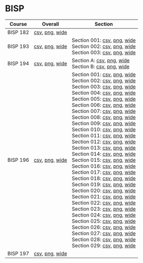 # BISP

| Course | Overall | Section |
| ------ | ------- | ------- |
| BISP 182 | [csv](https://github.com/UCSD-Historical-Enrollment-Data/2024Winter/blob/main/overall/BISP%20182.csv), [png](https://raw.githubusercontent.com/UCSD-Historical-Enrollment-Data/2024Winter/main/plot_overall/BISP%20182.png), [wide](https://raw.githubusercontent.com/UCSD-Historical-Enrollment-Data/2024Winter/main/plot_overall_wide/BISP%20182.png) |  |
| BISP 193 | [csv](https://github.com/UCSD-Historical-Enrollment-Data/2024Winter/blob/main/overall/BISP%20193.csv), [png](https://raw.githubusercontent.com/UCSD-Historical-Enrollment-Data/2024Winter/main/plot_overall/BISP%20193.png), [wide](https://raw.githubusercontent.com/UCSD-Historical-Enrollment-Data/2024Winter/main/plot_overall_wide/BISP%20193.png) | Section 001: [csv](https://github.com/UCSD-Historical-Enrollment-Data/2024Winter/blob/main/section/BISP%20193_001.csv), [png](https://raw.githubusercontent.com/UCSD-Historical-Enrollment-Data/2024Winter/main/plot_section/BISP%20193_001.png), [wide](https://raw.githubusercontent.com/UCSD-Historical-Enrollment-Data/2024Winter/main/plot_section_wide/BISP%20193_001.png)<br>Section 002: [csv](https://github.com/UCSD-Historical-Enrollment-Data/2024Winter/blob/main/section/BISP%20193_002.csv), [png](https://raw.githubusercontent.com/UCSD-Historical-Enrollment-Data/2024Winter/main/plot_section/BISP%20193_002.png), [wide](https://raw.githubusercontent.com/UCSD-Historical-Enrollment-Data/2024Winter/main/plot_section_wide/BISP%20193_002.png)<br>Section 003: [csv](https://github.com/UCSD-Historical-Enrollment-Data/2024Winter/blob/main/section/BISP%20193_003.csv), [png](https://raw.githubusercontent.com/UCSD-Historical-Enrollment-Data/2024Winter/main/plot_section/BISP%20193_003.png), [wide](https://raw.githubusercontent.com/UCSD-Historical-Enrollment-Data/2024Winter/main/plot_section_wide/BISP%20193_003.png) |
| BISP 194 | [csv](https://github.com/UCSD-Historical-Enrollment-Data/2024Winter/blob/main/overall/BISP%20194.csv), [png](https://raw.githubusercontent.com/UCSD-Historical-Enrollment-Data/2024Winter/main/plot_overall/BISP%20194.png), [wide](https://raw.githubusercontent.com/UCSD-Historical-Enrollment-Data/2024Winter/main/plot_overall_wide/BISP%20194.png) | Section A: [csv](https://github.com/UCSD-Historical-Enrollment-Data/2024Winter/blob/main/section/BISP%20194_A.csv), [png](https://raw.githubusercontent.com/UCSD-Historical-Enrollment-Data/2024Winter/main/plot_section/BISP%20194_A.png), [wide](https://raw.githubusercontent.com/UCSD-Historical-Enrollment-Data/2024Winter/main/plot_section_wide/BISP%20194_A.png)<br>Section B: [csv](https://github.com/UCSD-Historical-Enrollment-Data/2024Winter/blob/main/section/BISP%20194_B.csv), [png](https://raw.githubusercontent.com/UCSD-Historical-Enrollment-Data/2024Winter/main/plot_section/BISP%20194_B.png), [wide](https://raw.githubusercontent.com/UCSD-Historical-Enrollment-Data/2024Winter/main/plot_section_wide/BISP%20194_B.png) |
| BISP 196 | [csv](https://github.com/UCSD-Historical-Enrollment-Data/2024Winter/blob/main/overall/BISP%20196.csv), [png](https://raw.githubusercontent.com/UCSD-Historical-Enrollment-Data/2024Winter/main/plot_overall/BISP%20196.png), [wide](https://raw.githubusercontent.com/UCSD-Historical-Enrollment-Data/2024Winter/main/plot_overall_wide/BISP%20196.png) | Section 001: [csv](https://github.com/UCSD-Historical-Enrollment-Data/2024Winter/blob/main/section/BISP%20196_001.csv), [png](https://raw.githubusercontent.com/UCSD-Historical-Enrollment-Data/2024Winter/main/plot_section/BISP%20196_001.png), [wide](https://raw.githubusercontent.com/UCSD-Historical-Enrollment-Data/2024Winter/main/plot_section_wide/BISP%20196_001.png)<br>Section 002: [csv](https://github.com/UCSD-Historical-Enrollment-Data/2024Winter/blob/main/section/BISP%20196_002.csv), [png](https://raw.githubusercontent.com/UCSD-Historical-Enrollment-Data/2024Winter/main/plot_section/BISP%20196_002.png), [wide](https://raw.githubusercontent.com/UCSD-Historical-Enrollment-Data/2024Winter/main/plot_section_wide/BISP%20196_002.png)<br>Section 003: [csv](https://github.com/UCSD-Historical-Enrollment-Data/2024Winter/blob/main/section/BISP%20196_003.csv), [png](https://raw.githubusercontent.com/UCSD-Historical-Enrollment-Data/2024Winter/main/plot_section/BISP%20196_003.png), [wide](https://raw.githubusercontent.com/UCSD-Historical-Enrollment-Data/2024Winter/main/plot_section_wide/BISP%20196_003.png)<br>Section 004: [csv](https://github.com/UCSD-Historical-Enrollment-Data/2024Winter/blob/main/section/BISP%20196_004.csv), [png](https://raw.githubusercontent.com/UCSD-Historical-Enrollment-Data/2024Winter/main/plot_section/BISP%20196_004.png), [wide](https://raw.githubusercontent.com/UCSD-Historical-Enrollment-Data/2024Winter/main/plot_section_wide/BISP%20196_004.png)<br>Section 005: [csv](https://github.com/UCSD-Historical-Enrollment-Data/2024Winter/blob/main/section/BISP%20196_005.csv), [png](https://raw.githubusercontent.com/UCSD-Historical-Enrollment-Data/2024Winter/main/plot_section/BISP%20196_005.png), [wide](https://raw.githubusercontent.com/UCSD-Historical-Enrollment-Data/2024Winter/main/plot_section_wide/BISP%20196_005.png)<br>Section 006: [csv](https://github.com/UCSD-Historical-Enrollment-Data/2024Winter/blob/main/section/BISP%20196_006.csv), [png](https://raw.githubusercontent.com/UCSD-Historical-Enrollment-Data/2024Winter/main/plot_section/BISP%20196_006.png), [wide](https://raw.githubusercontent.com/UCSD-Historical-Enrollment-Data/2024Winter/main/plot_section_wide/BISP%20196_006.png)<br>Section 007: [csv](https://github.com/UCSD-Historical-Enrollment-Data/2024Winter/blob/main/section/BISP%20196_007.csv), [png](https://raw.githubusercontent.com/UCSD-Historical-Enrollment-Data/2024Winter/main/plot_section/BISP%20196_007.png), [wide](https://raw.githubusercontent.com/UCSD-Historical-Enrollment-Data/2024Winter/main/plot_section_wide/BISP%20196_007.png)<br>Section 008: [csv](https://github.com/UCSD-Historical-Enrollment-Data/2024Winter/blob/main/section/BISP%20196_008.csv), [png](https://raw.githubusercontent.com/UCSD-Historical-Enrollment-Data/2024Winter/main/plot_section/BISP%20196_008.png), [wide](https://raw.githubusercontent.com/UCSD-Historical-Enrollment-Data/2024Winter/main/plot_section_wide/BISP%20196_008.png)<br>Section 009: [csv](https://github.com/UCSD-Historical-Enrollment-Data/2024Winter/blob/main/section/BISP%20196_009.csv), [png](https://raw.githubusercontent.com/UCSD-Historical-Enrollment-Data/2024Winter/main/plot_section/BISP%20196_009.png), [wide](https://raw.githubusercontent.com/UCSD-Historical-Enrollment-Data/2024Winter/main/plot_section_wide/BISP%20196_009.png)<br>Section 010: [csv](https://github.com/UCSD-Historical-Enrollment-Data/2024Winter/blob/main/section/BISP%20196_010.csv), [png](https://raw.githubusercontent.com/UCSD-Historical-Enrollment-Data/2024Winter/main/plot_section/BISP%20196_010.png), [wide](https://raw.githubusercontent.com/UCSD-Historical-Enrollment-Data/2024Winter/main/plot_section_wide/BISP%20196_010.png)<br>Section 011: [csv](https://github.com/UCSD-Historical-Enrollment-Data/2024Winter/blob/main/section/BISP%20196_011.csv), [png](https://raw.githubusercontent.com/UCSD-Historical-Enrollment-Data/2024Winter/main/plot_section/BISP%20196_011.png), [wide](https://raw.githubusercontent.com/UCSD-Historical-Enrollment-Data/2024Winter/main/plot_section_wide/BISP%20196_011.png)<br>Section 012: [csv](https://github.com/UCSD-Historical-Enrollment-Data/2024Winter/blob/main/section/BISP%20196_012.csv), [png](https://raw.githubusercontent.com/UCSD-Historical-Enrollment-Data/2024Winter/main/plot_section/BISP%20196_012.png), [wide](https://raw.githubusercontent.com/UCSD-Historical-Enrollment-Data/2024Winter/main/plot_section_wide/BISP%20196_012.png)<br>Section 013: [csv](https://github.com/UCSD-Historical-Enrollment-Data/2024Winter/blob/main/section/BISP%20196_013.csv), [png](https://raw.githubusercontent.com/UCSD-Historical-Enrollment-Data/2024Winter/main/plot_section/BISP%20196_013.png), [wide](https://raw.githubusercontent.com/UCSD-Historical-Enrollment-Data/2024Winter/main/plot_section_wide/BISP%20196_013.png)<br>Section 014: [csv](https://github.com/UCSD-Historical-Enrollment-Data/2024Winter/blob/main/section/BISP%20196_014.csv), [png](https://raw.githubusercontent.com/UCSD-Historical-Enrollment-Data/2024Winter/main/plot_section/BISP%20196_014.png), [wide](https://raw.githubusercontent.com/UCSD-Historical-Enrollment-Data/2024Winter/main/plot_section_wide/BISP%20196_014.png)<br>Section 015: [csv](https://github.com/UCSD-Historical-Enrollment-Data/2024Winter/blob/main/section/BISP%20196_015.csv), [png](https://raw.githubusercontent.com/UCSD-Historical-Enrollment-Data/2024Winter/main/plot_section/BISP%20196_015.png), [wide](https://raw.githubusercontent.com/UCSD-Historical-Enrollment-Data/2024Winter/main/plot_section_wide/BISP%20196_015.png)<br>Section 016: [csv](https://github.com/UCSD-Historical-Enrollment-Data/2024Winter/blob/main/section/BISP%20196_016.csv), [png](https://raw.githubusercontent.com/UCSD-Historical-Enrollment-Data/2024Winter/main/plot_section/BISP%20196_016.png), [wide](https://raw.githubusercontent.com/UCSD-Historical-Enrollment-Data/2024Winter/main/plot_section_wide/BISP%20196_016.png)<br>Section 017: [csv](https://github.com/UCSD-Historical-Enrollment-Data/2024Winter/blob/main/section/BISP%20196_017.csv), [png](https://raw.githubusercontent.com/UCSD-Historical-Enrollment-Data/2024Winter/main/plot_section/BISP%20196_017.png), [wide](https://raw.githubusercontent.com/UCSD-Historical-Enrollment-Data/2024Winter/main/plot_section_wide/BISP%20196_017.png)<br>Section 018: [csv](https://github.com/UCSD-Historical-Enrollment-Data/2024Winter/blob/main/section/BISP%20196_018.csv), [png](https://raw.githubusercontent.com/UCSD-Historical-Enrollment-Data/2024Winter/main/plot_section/BISP%20196_018.png), [wide](https://raw.githubusercontent.com/UCSD-Historical-Enrollment-Data/2024Winter/main/plot_section_wide/BISP%20196_018.png)<br>Section 019: [csv](https://github.com/UCSD-Historical-Enrollment-Data/2024Winter/blob/main/section/BISP%20196_019.csv), [png](https://raw.githubusercontent.com/UCSD-Historical-Enrollment-Data/2024Winter/main/plot_section/BISP%20196_019.png), [wide](https://raw.githubusercontent.com/UCSD-Historical-Enrollment-Data/2024Winter/main/plot_section_wide/BISP%20196_019.png)<br>Section 020: [csv](https://github.com/UCSD-Historical-Enrollment-Data/2024Winter/blob/main/section/BISP%20196_020.csv), [png](https://raw.githubusercontent.com/UCSD-Historical-Enrollment-Data/2024Winter/main/plot_section/BISP%20196_020.png), [wide](https://raw.githubusercontent.com/UCSD-Historical-Enrollment-Data/2024Winter/main/plot_section_wide/BISP%20196_020.png)<br>Section 021: [csv](https://github.com/UCSD-Historical-Enrollment-Data/2024Winter/blob/main/section/BISP%20196_021.csv), [png](https://raw.githubusercontent.com/UCSD-Historical-Enrollment-Data/2024Winter/main/plot_section/BISP%20196_021.png), [wide](https://raw.githubusercontent.com/UCSD-Historical-Enrollment-Data/2024Winter/main/plot_section_wide/BISP%20196_021.png)<br>Section 022: [csv](https://github.com/UCSD-Historical-Enrollment-Data/2024Winter/blob/main/section/BISP%20196_022.csv), [png](https://raw.githubusercontent.com/UCSD-Historical-Enrollment-Data/2024Winter/main/plot_section/BISP%20196_022.png), [wide](https://raw.githubusercontent.com/UCSD-Historical-Enrollment-Data/2024Winter/main/plot_section_wide/BISP%20196_022.png)<br>Section 023: [csv](https://github.com/UCSD-Historical-Enrollment-Data/2024Winter/blob/main/section/BISP%20196_023.csv), [png](https://raw.githubusercontent.com/UCSD-Historical-Enrollment-Data/2024Winter/main/plot_section/BISP%20196_023.png), [wide](https://raw.githubusercontent.com/UCSD-Historical-Enrollment-Data/2024Winter/main/plot_section_wide/BISP%20196_023.png)<br>Section 024: [csv](https://github.com/UCSD-Historical-Enrollment-Data/2024Winter/blob/main/section/BISP%20196_024.csv), [png](https://raw.githubusercontent.com/UCSD-Historical-Enrollment-Data/2024Winter/main/plot_section/BISP%20196_024.png), [wide](https://raw.githubusercontent.com/UCSD-Historical-Enrollment-Data/2024Winter/main/plot_section_wide/BISP%20196_024.png)<br>Section 025: [csv](https://github.com/UCSD-Historical-Enrollment-Data/2024Winter/blob/main/section/BISP%20196_025.csv), [png](https://raw.githubusercontent.com/UCSD-Historical-Enrollment-Data/2024Winter/main/plot_section/BISP%20196_025.png), [wide](https://raw.githubusercontent.com/UCSD-Historical-Enrollment-Data/2024Winter/main/plot_section_wide/BISP%20196_025.png)<br>Section 026: [csv](https://github.com/UCSD-Historical-Enrollment-Data/2024Winter/blob/main/section/BISP%20196_026.csv), [png](https://raw.githubusercontent.com/UCSD-Historical-Enrollment-Data/2024Winter/main/plot_section/BISP%20196_026.png), [wide](https://raw.githubusercontent.com/UCSD-Historical-Enrollment-Data/2024Winter/main/plot_section_wide/BISP%20196_026.png)<br>Section 027: [csv](https://github.com/UCSD-Historical-Enrollment-Data/2024Winter/blob/main/section/BISP%20196_027.csv), [png](https://raw.githubusercontent.com/UCSD-Historical-Enrollment-Data/2024Winter/main/plot_section/BISP%20196_027.png), [wide](https://raw.githubusercontent.com/UCSD-Historical-Enrollment-Data/2024Winter/main/plot_section_wide/BISP%20196_027.png)<br>Section 028: [csv](https://github.com/UCSD-Historical-Enrollment-Data/2024Winter/blob/main/section/BISP%20196_028.csv), [png](https://raw.githubusercontent.com/UCSD-Historical-Enrollment-Data/2024Winter/main/plot_section/BISP%20196_028.png), [wide](https://raw.githubusercontent.com/UCSD-Historical-Enrollment-Data/2024Winter/main/plot_section_wide/BISP%20196_028.png)<br>Section 029: [csv](https://github.com/UCSD-Historical-Enrollment-Data/2024Winter/blob/main/section/BISP%20196_029.csv), [png](https://raw.githubusercontent.com/UCSD-Historical-Enrollment-Data/2024Winter/main/plot_section/BISP%20196_029.png), [wide](https://raw.githubusercontent.com/UCSD-Historical-Enrollment-Data/2024Winter/main/plot_section_wide/BISP%20196_029.png) |
| BISP 197 | [csv](https://github.com/UCSD-Historical-Enrollment-Data/2024Winter/blob/main/overall/BISP%20197.csv), [png](https://raw.githubusercontent.com/UCSD-Historical-Enrollment-Data/2024Winter/main/plot_overall/BISP%20197.png), [wide](https://raw.githubusercontent.com/UCSD-Historical-Enrollment-Data/2024Winter/main/plot_overall_wide/BISP%20197.png) |  |
